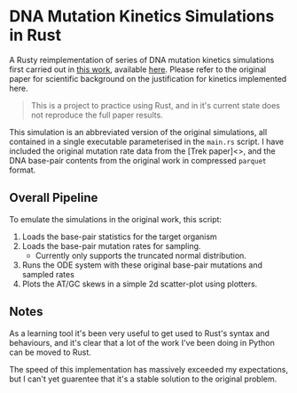 # DNA Mutation Kinetics Simulations in Rust
A Rusty reimplementation of series of DNA mutation kinetics simulations first carried out in [this work](https://github.com/SahakyanLab/GenomicPR2Simulations), available [here](https://www.biorxiv.org/content/10.1101/2022.12.23.521832v1). Please refer to the original paper for scientific background on the justification for kinetics implemented here. 

>This is a project to practice using Rust, and in it's current state does not reproduce the full paper results.

This simulation is an abbreviated version of the original simulations, all contained in a single executable parameterised in the `main.rs` script. I have included the original mutation rate data from the [Trek paper]<>, and the DNA base-pair contents from the original work in compressed `parquet` format.


## Overall Pipeline
To emulate the simulations in the original work, this script: 
1. Loads the base-pair statistics for the target organism
2. Loads the base-pair mutation rates for sampling. 
    - Currently only supports the truncated normal distribution.
3. Runs the ODE system with these original base-pair mutations and sampled rates
4. Plots the AT/GC skews in a simple 2d scatter-plot using plotters.


## Notes
As a learning tool it's been very useful to get used to Rust's syntax and behaviours, and it's clear that a lot of the work I've been doing in Python can be moved to Rust. 

The speed of this implementation has massively exceeded my expectations, but I can't yet guarentee that it's a stable solution to the original problem. 
